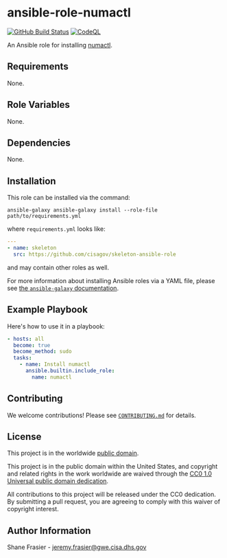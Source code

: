 # ansible-role-numactl #

[![GitHub Build Status](https://github.com/cisagov/ansible-role-numactl/workflows/build/badge.svg)](https://github.com/cisagov/ansible-role-numactl/actions)
[![CodeQL](https://github.com/cisagov/ansible-role-numactl/workflows/CodeQL/badge.svg)](https://github.com/cisagov/ansible-role-numactl/actions/workflows/codeql-analysis.yml)

An Ansible role for installing
[numactl](https://github.com/numactl/numactl).

## Requirements ##

None.

## Role Variables ##

None.

<!--
| Variable | Description | Default | Required |
|----------|-------------|---------|----------|
| optional_variable | Describe its purpose. | `default_value` | No |
| required_variable | Describe its purpose. | n/a | Yes |
-->

## Dependencies ##

None.

## Installation ##

This role can be installed via the command:

```console
ansible-galaxy ansible-galaxy install --role-file path/to/requirements.yml
```

where `requirements.yml` looks like:

```yaml
---
- name: skeleton
  src: https://github.com/cisagov/skeleton-ansible-role
```

and may contain other roles as well.

For more information about installing Ansible roles via a YAML file,
please see [the `ansible-galaxy`
documentation](https://docs.ansible.com/ansible/latest/galaxy/user_guide.html#installing-multiple-roles-from-a-file).

## Example Playbook ##

Here's how to use it in a playbook:

```yaml
- hosts: all
  become: true
  become_method: sudo
  tasks:
    - name: Install numactl
      ansible.builtin.include_role:
        name: numactl
```

## Contributing ##

We welcome contributions!  Please see [`CONTRIBUTING.md`](CONTRIBUTING.md) for
details.

## License ##

This project is in the worldwide [public domain](LICENSE).

This project is in the public domain within the United States, and
copyright and related rights in the work worldwide are waived through
the [CC0 1.0 Universal public domain
dedication](https://creativecommons.org/publicdomain/zero/1.0/).

All contributions to this project will be released under the CC0
dedication. By submitting a pull request, you are agreeing to comply
with this waiver of copyright interest.

## Author Information ##

Shane Frasier - <jeremy.frasier@gwe.cisa.dhs.gov>
